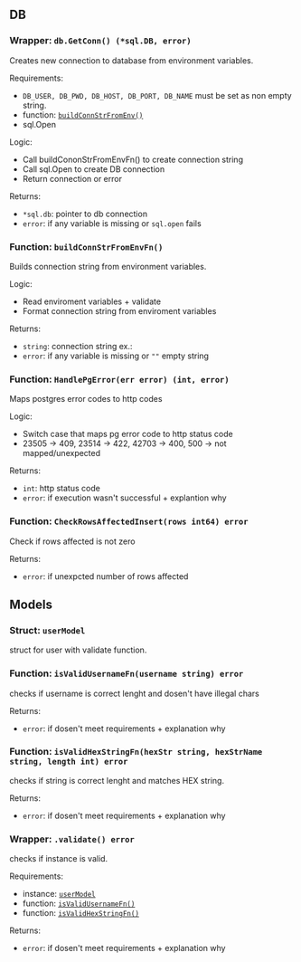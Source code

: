

## DB
<!-- {{{ DB -->
### Wrapper: `db.GetConn() (*sql.DB, error)`
Creates new connection to database from environment variables.

Requirements:
- `DB_USER, DB_PWD, DB_HOST, DB_PORT, DB_NAME` must be set as non empty string.
- function: [`buildConnStrFromEnv()`](#function-buildconnstrfromenvfn)
- sql.Open

Logic:
- Call buildCononStrFromEnvFn() to create connection string
- Call sql.Open to create DB connection
- Return connection or error

Returns:
- `*sql.db`:    pointer to db connection
- `error`:      if any variable is missing or `sql.open` fails


### Function: `buildConnStrFromEnvFn()`
Builds connection string from environment variables.

Logic:
- Read enviroment variables + validate
- Format connection string from enviroment variables

Returns:
- `string`: connection string ex.:
- `error`:  if any variable is missing or `""` empty string


### Function: `HandlePgError(err error) (int, error)`
Maps postgres error codes to http codes

Logic:
- Switch case that maps pg error code to http status code
- 23505 -> 409, 23514 -> 422, 42703 -> 400, 500 -> not mapped/unexpected

Returns:
- `int`:    http status code
- `error`:  if execution wasn't successful + explantion why


### Function: `CheckRowsAffectedInsert(rows int64) error`
Check if rows affected is not zero

Returns:
- `error`:  if unexpcted number of rows affected
<!-- }}} -->


## Models
<!-- {{{ Models -->
<!-- {{{ userModel -->
### Struct: `userModel`
struct for user with validate function.


### Function: `isValidUsernameFn(username string) error`
checks if username is correct lenght and dosen't have illegal chars

Returns:
- `error`: if dosen't meet requirements + explanation why


### Function: `isValidHexStringFn(hexStr string, hexStrName string, length int) error`
checks if string is correct lenght and matches HEX string.

Returns:
- `error`: if dosen't meet requirements + explanation why


### Wrapper: `.validate() error`
checks if instance is valid.

Requirements:
- instance: [`userModel`](#struct-usermodel)
- function: [`isValidUsernameFn()`](#function-isvalidusernamefnusername-stringerror)
- function: [`isValidHexStringFn()`](#function-isvalidhexstringfnhexstr-string-hexstrname-string-length-interror)

Returns:
- `error`: if dosen't meet requirements + explanation why
<!-- }}} userModel -->
<!-- }}} Models -->


